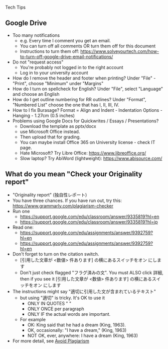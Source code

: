Tech Tips

## Google Drive
* Too many notifications
    * e.g. Every time I comment you get an email. 
    * You can turn off all comments OR turn them off for this document
    * Instructions to turn them off: https://www.solveyourtech.com/how-to-turn-off-google-drive-email-notifications/
* Do not "request access"
    * You're probably not logged in to the right account
    * Log in to your university account 
* How do I remove the header and footer when printing? Under "File" - "Print", choose "Minimum" under "Margins"
* How do I turn on spellcheck for English? Under "File", select "Language" and choose an English
* How do I get outline numbering for RR outlines? Under "Format", "Numbered List" choose the one that has I, II, III, IV.
* How to I fix Burasage? Format = Align and Indent - Indentation Options - Hanging - 1.27cm (0.5 inches)
* Problems using Google Docs for Quickwrites / Essays / Presentations?
    * Download the template as pptx/docx
    * use Microsoft Office instead. 
    * Then upload that for grading. 
    * You can maybe install Office 365 on University license - check IT page. 
    * Hate Microsoft?  Try Libre Office: https://www.libreoffice.org/
    * Slow laptop? Try AbiWord (lightweight): https://www.abisource.com/

  
## What do you mean "Check your Originality report"
 * "Originality report" (独自性レポート) 
 * You have three chances. If you have run out, try this: https://www.grammarly.com/plagiarism-checker
 * Run one
    * https://support.google.com/edu/classroom/answer/9335819?hl=en
    * https://support.google.com/edu/classroom/answer/9335819?hl=jp
* Read one: 
    * https://support.google.com/edu/assignments/answer/9392759?hl=en
    * https://support.google.com/edu/assignments/answer/9392759?hl=en
* Don't forget to turn on the citation switch. 
    * [引用した文章が <数値> 件あります] の横にあるスイッチをオン にします
    * Don't just check flagged "フラグ済みの文". You must ALSO click 詳細, then if you see it [引用した文章が <数値> 件あります] の横にあるスイッチをオン にします
* The instructions might say "適切に引用した文が含まれているテキスト" 
    * but using "適切" is tricky. It's OK to use it 
        * ONLY IN QUOTES " " 
        * ONLY ONCE per paragraph  
        * ONLY IF the actual words are important. 
    * For example
        * OK: King said that he had a dream (King, 1963). 
        * OK, occasionally: "I have a dream," (King, 1963)
        * NOT OK, ever, anywhere: I have a dream (King, 1963)
* For more detail, see [Avoid Plagiarism](Invention-AvoidPlagiarism)
 
